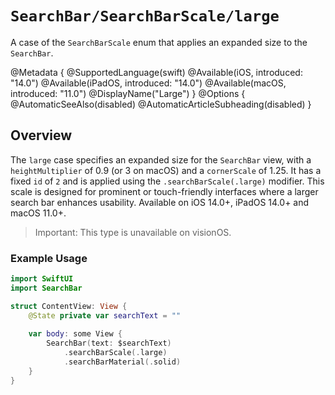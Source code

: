 # ``SearchBar/SearchBarScale/large``

A case of the `SearchBarScale` enum that applies an expanded size to the `SearchBar`.

@Metadata {
    @SupportedLanguage(swift)
    @Available(iOS, introduced: "14.0")
    @Available(iPadOS, introduced: "14.0")
    @Available(macOS, introduced: "11.0")
    @DisplayName("Large")
}
@Options {
    @AutomaticSeeAlso(disabled)
    @AutomaticArticleSubheading(disabled)
}

## Overview

The `large` case specifies an expanded size for the `SearchBar` view, with a `heightMultiplier` of 0.9 (or 3 on macOS) and a `cornerScale` of 1.25. It has a fixed `id` of `2` and is applied using the `.searchBarScale(.large)` modifier. This scale is designed for prominent or touch-friendly interfaces where a larger search bar enhances usability. Available on iOS 14.0+, iPadOS 14.0+ and macOS 11.0+.

> Important: This type is unavailable on visionOS.

### Example Usage
```swift
import SwiftUI
import SearchBar

struct ContentView: View {
    @State private var searchText = ""
    
    var body: some View {
        SearchBar(text: $searchText)
            .searchBarScale(.large)
            .searchBarMaterial(.solid)
    }
}
```

